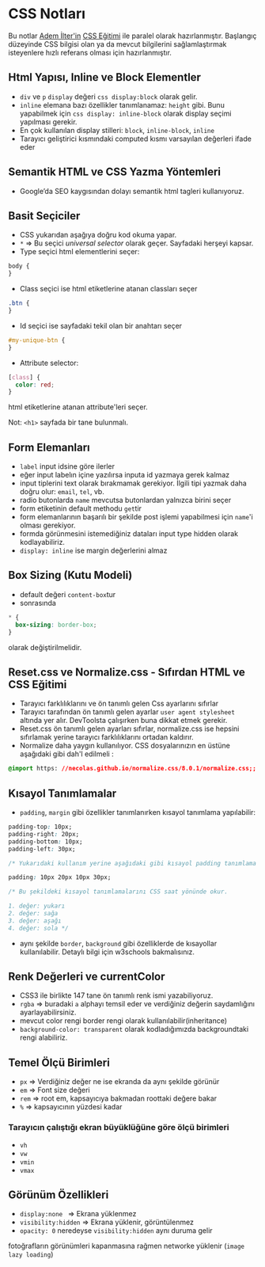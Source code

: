 # CSS Notları

Bu notlar [Adem İlter'in](https://github.com/ademilter) [CSS Eğitimi](https://www.youtube.com/watch?v=yJsq0bqChko) ile paralel olarak hazırlanmıştır. Başlangıç düzeyinde CSS bilgisi olan ya da mevcut bilgilerini sağlamlaştırmak isteyenlere hızlı referans olması için hazırlanmıştır.

## Html Yapısı, Inline ve Block Elementler

- `div` ve `p` `display` değeri `css display:block` olarak gelir.
- `inline` elemana bazı özellikler tanımlanamaz: `height` gibi. Bunu yapabilmek için `css display: inline-block` olarak display seçimi yapılması gerekir.
- En çok kullanılan display stilleri: `block`, `inline-block`, `inline`
- Tarayıcı geliştirici kısmındaki computed kısmı varsayılan değerleri ifade eder

## Semantik HTML ve CSS Yazma Yöntemleri

- Google’da SEO kaygısından dolayı semantik html tagleri kullanıyoruz.

## Basit Seçiciler

- CSS yukarıdan aşağıya doğru kod okuma yapar.
- `*` => Bu seçici _universal selector_ olarak geçer. Sayfadaki herşeyi kapsar.
- Type seçici html elementlerini seçer:

```css
body {
}
```

- Class seçici ise html etiketlerine atanan classları seçer

```css
.btn {
}
```

- Id seçici ise sayfadaki tekil olan bir anahtarı seçer

```css
#my-unique-btn {
}
```

- Attribute selector:

```css
[class] {
  color: red;
}
```

html etiketlerine atanan attribute'leri seçer.

Not: `<h1>` sayfada bir tane bulunmalı.

## Form Elemanları

- `label` input idsine göre ilerler
- eğer input labelın içine yazılırsa inputa id yazmaya gerek kalmaz
- input tiplerini text olarak bırakmamak gerekiyor. İlgili tipi yazmak daha doğru olur: `email`, `tel`, vb.
- radio butonlarda `name` mevcutsa butonlardan yalnızca birini seçer
- form etiketinin default methodu `get`tir
- form elemanlarının başarılı bir şekilde post işlemi yapabilmesi için `name`'i olması gerekiyor.
- formda görünmesini istemediğiniz dataları input type hidden olarak kodlayabiliriz.
- `display: inline` ise margin değerlerini almaz

## Box Sizing (Kutu Modeli)

- default değeri `content-box`tur
- sonrasında

```css
* {
  box-sizing: border-box;
}
```

olarak değiştirilmelidir.

## Reset.css ve Normalize.css - Sıfırdan HTML ve CSS Eğitimi

- Tarayıcı farklılıklarını ve ön tanımlı gelen Css ayarlarını sıfırlar
- Tarayıcı tarafından ön tanımlı gelen ayarlar `user agent stylesheet` altında yer alır. DevToolsta çalışırken buna dikkat etmek gerekir.
- Reset.css ön tanımlı gelen ayarları sıfırlar, normalize.css ise hepsini sıfırlamak yerine tarayıcı farklılıklarını ortadan kaldırır.
- Normalize daha yaygın kullanılıyor. CSS dosyalarınızın en üstüne aşağıdaki gibi dah'l edilmeli :

```css
@import https: //necolas.github.io/normalize.css/8.0.1/normalize.css;; ;
```

## Kısayol Tanımlamalar

- `padding`, `margin` gibi özellikler tanımlanırken kısayol tanımlama yapılabilir:

```css
padding-top: 10px;
padding-right: 20px;
padding-bottom: 10px;
padding-left: 30px;

/* Yukarıdaki kullanım yerine aşağıdaki gibi kısayol padding tanımlama yapılabilir.  */

padding: 10px 20px 10px 30px;

/* Bu şekildeki kısayol tanımlamalarını CSS saat yönünde okur. 

1. değer: yukarı
2. değer: sağa
3. değer: aşağı
4. değer: sola */
```

- aynı şekilde `border`, `background` gibi özelliklerde de kısayollar kullanılabilir. Detaylı bilgi için w3schools bakmalısınız.

## Renk Değerleri ve currentColor

- CSS3 ile birlikte 147 tane ön tanımlı renk ismi yazabiliyoruz.
- `rgba` => buradaki `a` alphayı temsil eder ve verdiğiniz değerin saydamlığını ayarlayabilirsiniz.
- mevcut color rengi border rengi olarak kullanılabilir(inheritance)
- `background-color: transparent` olarak kodladığımızda backgroundtaki rengi alabiliriz.

## Temel Ölçü Birimleri

- `px` => Verdiğiniz değer ne ise ekranda da aynı şekilde görünür
- `em` => Font size değeri
- `rem` => root em, kapsayıcıya bakmadan roottaki değere bakar
- `%` => kapsayıcının yüzdesi kadar

### Tarayıcın çalıştığı ekran büyüklüğüne göre ölçü birimleri

- `vh`
- `vw`
- `vmin`
- `vmax`

## Görünüm Özellikleri

- `display:none ` => Ekrana yüklenmez
- `visibility:hidden` => Ekrana yüklenir, görüntülenmez
- `opacity: 0` neredeyse `visibility:hidden` aynı duruma gelir

fotoğrafların görünümleri kapanmasına rağmen networke yüklenir (`image lazy loading`)
